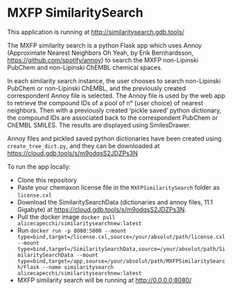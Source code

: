 # MXFP SimilaritySearch

This application is running at http://similaritysearch.gdb.tools/

The MXFP similarity search is a python Flask app which uses Annoy (Approximate Nearest Neighbors Oh Yeah, by Erik Bernhardsson, https://github.com/spotify/annoy) to search the MXFP non-Lipinski PubChem and non-Lipinski ChEMBL chemical spaces.

In each similarity search instance, the user chooses to search non-Lipinski PubChem or non-Lipinski ChEMBL, and the previously created correspondent Annoy file is selected. The Annoy file is used by the web app to retrieve the compound IDs of a pool of n° (user choice) of nearest neighbors. Then with a previously created ‘pickle saved’ python dictionary, the compound IDs are associated back to the correspondent PubChem or ChEMBL SMILES. The results are displayed using SmilesDrawer.

Annoy files and pickled saved python dictionaries have been created using `create_tree_dict.py`, and they can be downloaded at https://cloud.gdb.tools/s/m9odqsS2JDZPs3N

To run the app locally:
- Clone this repository
- Paste your chemaxon license file in the `MXFPSimilaritySearch` folder as `license.cxl`
- Download the SimilaritySearchData (dictionaries and annoy files, 11.1 Gigabyte) at https://cloud.gdb.tools/s/m9odqsS2JDZPs3N. 
- Pull the docker image `docker pull alicecapecchi/similaritysearchnew:latest`
- Run `docker run -p 8080:5000 --mount type=bind,target=/license.cxl,source=/your/absolut/path/license.cxl  --mount type=bind,target=/SimilaritySearchData,source=/your/absolut/path/SimilaritySearchData --mount type=bind,target=/app,source=/your/absolut/path/MXFPSimilaritySearch/Flask --name similaritysearch alicecapecchi/similaritysearchnew:latest`
- MXFP similarity search will be running at http://0.0.0.0:8080/
